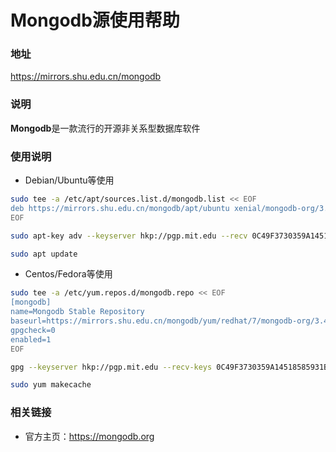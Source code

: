 # Mongodb源使用帮助

### 地址

https://mirrors.shu.edu.cn/mongodb

### 说明

**Mongodb**是一款流行的开源非关系型数据库软件

### 使用说明

- Debian/Ubuntu等使用

```bash
sudo tee -a /etc/apt/sources.list.d/mongodb.list << EOF
deb https://mirrors.shu.edu.cn/mongodb/apt/ubuntu xenial/mongodb-org/3.4 multiverse
EOF

sudo apt-key adv --keyserver hkp://pgp.mit.edu --recv 0C49F3730359A14518585931BC711F9BA15703C6

sudo apt update
```

- Centos/Fedora等使用

```bash
sudo tee -a /etc/yum.repos.d/mongodb.repo << EOF
[mongodb]
name=Mongodb Stable Repository
baseurl=https://mirrors.shu.edu.cn/mongodb/yum/redhat/7/mongodb-org/3.4/x86_64/
gpgcheck=0
enabled=1
EOF

gpg --keyserver hkp://pgp.mit.edu --recv-keys 0C49F3730359A14518585931BC711F9BA15703C6

sudo yum makecache
```

### 相关链接

- 官方主页：https://mongodb.org